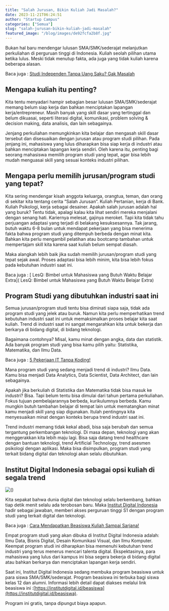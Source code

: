 ```yaml
---
title: "Salah Jurusan, Bikin Kuliah Jadi Masalah?"
date: 2023-11-21T06:24:51
author: "Startup Campus"
categories: ["Semua"]
slug: "salah-jurusan-bikin-kuliah-jadi-masalah"
featured_image: "/blog/images/de92fcfa2b8f.jpg"
---
```


Bukan hal baru mendengar lulusan SMA/SMK/sederajat melanjutkan perkuliahan di perguruan tinggi di Indonesia. Kuliah seolah pilihan utama ketika lulus. Meski tidak menutup fakta, ada juga yang tidak kuliah karena beberapa alasan.

Baca juga : [Studi Independen Tanpa Uang Saku? Gak Masalah](https://startupcampus.id/blog/studi-independen-tanpa-uang-saku-gak-masalah/)

## Mengapa kuliah itu penting?

Kita tentu menyadari hampir sebagian besar lulusan SMA/SMK/sederajat memang belum siap kerja dan bahkan menciptakan lapangan kerja/entrepreneur. Masih banyak yang skill dasar yang tertinggal dan belum dikuasai, seperti literasi digital, komunikasi, problem solving & decision making, data analisis, dan lain sebagainya.

Jenjang perkuliahan memungkinkan kita belajar dan mengasah skill dasar tersebut dan disesuaikan dengan jurusan atau program studi pilihan. Pada jenjang ini, mahasiswa yang lulus diharapkan bisa siap kerja di industri atau bahkan menciptakan lapangan kerja sendiri. Oleh karena itu, penting bagi seorang mahasiswa memilih program studi yang tepat, agar bisa lebih mudah menguasai skill yang sesuai konteks industri pilihan.

## Mengapa perlu memilih jurusan/program studi yang tepat?

Kita sering mendengar kisah anggota keluarga, orangtua, teman, dan orang di sekitar kita tentang cerita “Salah Jurusan”. Kuliah Pertanian, kerja di Bank. Kuliah Psikologi, kerja sebagai desainer. Apakah salah jurusan adalah hal yang buruk? Tentu tidak, apalagi kalau kita lihat sendiri mereka menjalani dengan senang hati. Kariernya melesat, gajinya meroket. Tapi kita tidak tahu perjuangan adaptasi yang terjadi di belakang kesuksesannya. Tak jarang, butuh waktu 6-8 bulan untuk mendapat pekerjaan yang bisa menerima fakta bahwa program studi yang ditempuh berbeda dengan minat kita. Bahkan kita perlu mengambil pelatihan atau bootcamp tambahan untuk mempertajam skill kita karena saat kuliah belum sempat diasah.

Maka alangkah lebih baik jika sudah memilih jurusan/program studi yang tepat sejak awal. Proses adaptasi bisa lebih minim, kita bisa lebih fokus pada kebutuhan industri saat ini.

Baca juga : [ LesQ: Bimbel untuk Mahasiswa yang Butuh Waktu Belajar Extra]( LesQ: Bimbel untuk Mahasiswa yang Butuh Waktu Belajar Extra)

## Program Studi yang dibutuhkan industri saat ini

Semua jurusan/program studi tentu bisa diminati siapa saja, tidak ada program studi yang jelek atau buruk. Namun kita perlu memperhatikan trend kebutuhan industri saat ini untuk memaksimalkan proses belajar kita saat kuliah. Trend di industri saat ini sangat mengarahkan kita untuk bekerja dan berkarya di bidang digital, di bidang teknologi.

Bagaimana contohnya? Misal, kamu minat dengan angka, data dan statistik. Ada banyak program studi yang bisa kamu pilih yaitu: Statistika, Matematika, dan Ilmu Data.

Baca juga : [5 Pekerjaan IT Tanpa Koding!](https://startupcampus.id/blog/5-pekerjaan-it-tanpa-koding/)

Mana program studi yang sedang menjadi trend di industri? Ilmu Data. Kamu bisa menjadi Data Analytics, Data Scientist, Data Architect, dan lain sebagainya.

Apakah jika berkuliah di Statistika dan Matematika tidak bisa masuk ke industri? Bisa. Tapi belum tentu bisa dimulai dari tahun pertama perkuliahan. Fokus tujuan pembelajarannya berbeda, kurikulumnya berbeda. Kamu mungkin butuh tambahan belajar di tempat lain untuk mematangkan minat kamu menjadi skill yang siap digunakan. Itulah pentingnya kita menyesuaikan minat dengan konteks berupa trend industri saat ini.

Trend industri memang tidak kekal abadi, bisa saja berubah dan semua tergantung perkembangan teknologi. Di masa depan, teknologi yang akan menggerakkan kita lebih maju lagi. Bisa saja datang trend healthcare dengan bantuan teknologi, trend Artificial Technology, trend asesmen psikologi dengan aplikasi. Maka bisa disimpulkan, program studi yang terkait bidang digital dan teknologi akan selalu dibutuhkan. 

## Institut Digital Indonesia sebagai opsi kuliah di segala trend

![()](https://lh7-us.googleusercontent.com/Ket1EQybIZa5azjW8AX8nmPsFm5IM-MgoYT2Y5waYHgNAakszqARnq_-idNLjhAPKkIMqpwDFr8SazL7kmKH4axNqck-rinU_ME1Vrf0WlMQhrzhnyfex26XBEfWouGl3_QGlLil0BTT4QHWtWBYrkA)

Kita sepakat bahwa dunia digital dan teknologi selalu berkembang, bahkan tiap detik menit selalu ada terobosan baru. Maka [Institut Digital Indonesia](https://institutdigital.id/) hadir sebagai jawaban, memberi akses perguruan tinggi S1 dengan program studi yang terkait digital dan teknologi.

Baca juga : [Cara Mendapatkan Beasiswa Kuliah Sampai Sarjana!](https://startupcampus.id/blog/cara-mendapatkan-beasiswa-kuliah-sampai-sarjana/)

Empat program studi yang akan dibuka di Institut Digital Indonesia adalah: Ilmu Data, Bisnis Digital, Desain Komunikasi Visual, dan Ilmu Komputer. Keempat program studi ini diharapkan bisa memenuhi kebutuhan trend industri yang terus menerus mencari talenta digital. Ekspektasinya, para mahasiswa yang lulus dari kampus ini bisa segera bekerja di bidang digital atau bahkan berkarya dan menciptakan lapangan kerja sendiri.

Saat ini, Institut Digital Indonesia sedang membuka program beasiswa untuk para siswa SMA/SMK/sederajat. Program beasiswa ini terbuka bagi siswa kelas 12 dan alumni. Informasi lebih detail dapat diakses melalui link beasiswa ini :[https://institutdigital.id/beasiswa](https://institutdigital.id/beasiswa).

Program ini gratis, tanpa dipungut biaya apapun.